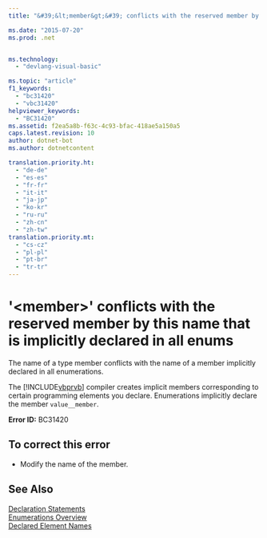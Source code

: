 ```yaml
---
title: "&#39;&lt;member&gt;&#39; conflicts with the reserved member by this name that is implicitly declared in all enums"

ms.date: "2015-07-20"
ms.prod: .net


ms.technology: 
  - "devlang-visual-basic"

ms.topic: "article"
f1_keywords: 
  - "bc31420"
  - "vbc31420"
helpviewer_keywords: 
  - "BC31420"
ms.assetid: f2ea5a8b-f63c-4c93-bfac-418ae5a150a5
caps.latest.revision: 10
author: dotnet-bot
ms.author: dotnetcontent

translation.priority.ht: 
  - "de-de"
  - "es-es"
  - "fr-fr"
  - "it-it"
  - "ja-jp"
  - "ko-kr"
  - "ru-ru"
  - "zh-cn"
  - "zh-tw"
translation.priority.mt: 
  - "cs-cz"
  - "pl-pl"
  - "pt-br"
  - "tr-tr"
---
```

# &#39;&lt;member&gt;&#39; conflicts with the reserved member by this name that is implicitly declared in all enums
The name of a type member conflicts with the name of a member implicitly declared in all enumerations.  
  
 The [!INCLUDE[vbprvb](~/includes/vbprvb-md.md)] compiler creates implicit members corresponding to certain programming elements you declare. Enumerations implicitly declare the member `value__member`.  
  
 **Error ID:** BC31420  
  
## To correct this error  
  
-   Modify the name of the member.  
  
## See Also  
 [Declaration Statements](~/docs/visual-basic/programming-guide/language-features/statements.md#declaration-statements)   
 [Enumerations Overview](../../visual-basic/programming-guide/language-features/constants-enums/enumerations-overview.md)   
 [Declared Element Names](../../visual-basic/programming-guide/language-features/declared-elements/declared-element-names.md)
